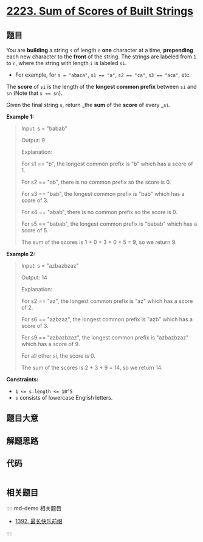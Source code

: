 # [2223. Sum of Scores of Built Strings](https://leetcode.com/problems/sum-of-scores-of-built-strings/)

## 题目

You are **building** a string `s` of length `n` **one** character at a time,
**prepending** each new character to the **front** of the string. The strings
are labeled from `1` to `n`, where the string with length `i` is labeled `si`.

- For example, for `s = "abaca"`, `s1 == "a"`, `s2 == "ca"`, `s3 == "aca"`, etc.

The **score** of `si` is the length of the **longest common prefix** between
`si` and `sn` (Note that `s == sn`).

Given the final string `s`, return _the **sum** of the **score** of every
_`si`.

**Example 1:**

> Input: s = "babab"
>
> Output: 9
>
> Explanation:
>
> For s1 == "b", the longest common prefix is "b" which has a score of 1.
>
> For s2 == "ab", there is no common prefix so the score is 0.
>
> For s3 == "bab", the longest common prefix is "bab" which has a score of 3.
>
> For s4 == "abab", there is no common prefix so the score is 0.
>
> For s5 == "babab", the longest common prefix is "babab" which has a score of 5.
>
> The sum of the scores is 1 + 0 + 3 + 0 + 5 = 9, so we return 9.

**Example 2:**

> Input: s = "azbazbzaz"
>
> Output: 14
>
> Explanation:
>
> For s2 == "az", the longest common prefix is "az" which has a score of 2.
>
> For s6 == "azbzaz", the longest common prefix is "azb" which has a score of 3.
>
> For s9 == "azbazbzaz", the longest common prefix is "azbazbzaz" which has a score of 9.
>
> For all other si, the score is 0.
>
> The sum of the scores is 2 + 3 + 9 = 14, so we return 14.

**Constraints:**

- `1 <= s.length <= 10^5`
- `s` consists of lowercase English letters.

## 题目大意

## 解题思路

## 代码

```javascript

```

## 相关题目

:::: md-demo 相关题目

- [1392. 最长快乐前缀](https://leetcode.com/problems/longest-happy-prefix)

::::
